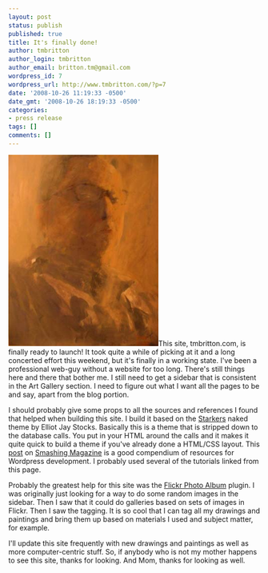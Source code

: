 ```yaml
---
layout: post
status: publish
published: true
title: It's finally done!
author: tmbritton
author_login: tmbritton
author_email: britton.tm@gmail.com
wordpress_id: 7
wordpress_url: http://www.tmbritton.com/?p=7
date: '2008-10-26 11:19:33 -0500'
date_gmt: '2008-10-26 18:19:33 -0500'
categories:
- press release
tags: []
comments: []
---
```

<p><img src="/assets/img/2008/10/me-3.jpg" alt="Self Portrait" title="self-portrait" width="300" height="382" class="float-right" />This site, tmbritton.com, is finally ready to launch!  It took quite a while of picking at it and a long concerted effort this weekend, but it's finally in a working state.  I've been a professional web-guy without a website for too long.  There's still things here and there that bother me.  I still need to get a sidebar that is consistent in the Art Gallery section.  I need to figure out what I want all the pages to be and say, apart from the blog portion.</p>
<p>I should probably give some props to all the sources and references I found that helped when building this site.  I build it based on the <a href="http://elliotjaystocks.com/blog/archive/2008/starkers-for-wordpress-262/">Starkers</a> naked theme by Elliot Jay Stocks.  Basically this is a theme that is stripped down to the database calls.  You put in your HTML around the calls and it makes it quite quick to build a theme if you've already done a HTML/CSS layout.  This <a href="http://www.smashingmagazine.com/2008/09/15/wordpress-developers-toolbox/">post</a> on <a href="http://www.smashingmagazine.com/">Smashing Magazine</a> is a good compendium of resources for Wordpress development.  I probably used several of the tutorials linked from this page.</p>
<p>Probably the greatest help for this site was the <a href="http://tantannoodles.com/toolkit/photo-album/">Flickr Photo Album</a> plugin.  I was originally just looking for a way to do some random images in the sidebar.  Then I saw that it could do galleries based on sets of images in Flickr.  Then I saw the tagging.  It is so cool that I can tag all my drawings and paintings and bring them up based on materials I used and subject matter, for example.</p>
<p>I'll update this site frequently with new drawings and paintings as well as more computer-centric stuff.  So, if anybody who is not my mother happens to see this site, thanks for looking.  And Mom, thanks for looking as well.</p>
